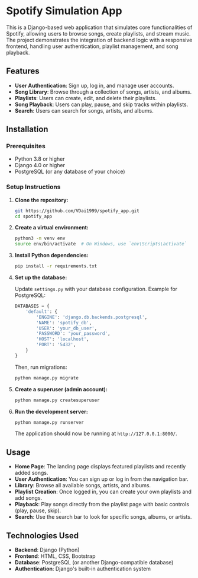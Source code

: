 # Spotify Simulation App

This is a Django-based web application that simulates core functionalities of Spotify, allowing users to browse songs, create playlists, and stream music. The project demonstrates the integration of backend logic with a responsive frontend, handling user authentication, playlist management, and song playback.

## Features

- **User Authentication**: Sign up, log in, and manage user accounts.
- **Song Library**: Browse through a collection of songs, artists, and albums.
- **Playlists**: Users can create, edit, and delete their playlists.
- **Song Playback**: Users can play, pause, and skip tracks within playlists.
- **Search**: Users can search for songs, artists, and albums.

## Installation

### Prerequisites

- Python 3.8 or higher
- Django 4.0 or higher
- PostgreSQL (or any database of your choice)

### Setup Instructions

1. **Clone the repository:**

   ```bash
   git https://github.com/VDai1999/spotify_app.git
   cd spotify_app
   ```

2. **Create a virtual environment:**

   ```bash
   python3 -m venv env
   source env/bin/activate  # On Windows, use `env\Scripts\activate`
   ```

3. **Install Python dependencies:**

   ```bash
   pip install -r requirements.txt
   ```

4. **Set up the database:**

   Update `settings.py` with your database configuration. Example for PostgreSQL:

   ```python
   DATABASES = {
       'default': {
           'ENGINE': 'django.db.backends.postgresql',
           'NAME': 'spotify_db',
           'USER': 'your_db_user',
           'PASSWORD': 'your_password',
           'HOST': 'localhost',
           'PORT': '5432',
       }
   }
   ```

   Then, run migrations:

   ```bash
   python manage.py migrate
   ```

5. **Create a superuser (admin account):**

   ```bash
   python manage.py createsuperuser
   ```

6. **Run the development server:**

   ```bash
   python manage.py runserver
   ```

   The application should now be running at `http://127.0.0.1:8000/`.

## Usage

- **Home Page**: The landing page displays featured playlists and recently added songs.
- **User Authentication**: You can sign up or log in from the navigation bar.
- **Library**: Browse all available songs, artists, and albums.
- **Playlist Creation**: Once logged in, you can create your own playlists and add songs.
- **Playback**: Play songs directly from the playlist page with basic controls (play, pause, skip).
- **Search**: Use the search bar to look for specific songs, albums, or artists.

## Technologies Used

- **Backend**: Django (Python)
- **Frontend**: HTML, CSS, Bootstrap
- **Database**: PostgreSQL (or another Django-compatible database)
- **Authentication**: Django's built-in authentication system
